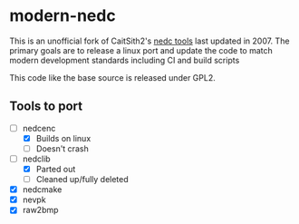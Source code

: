 # modern-nedc

This is an unofficial fork of CaitSith2's [nedc tools](https://caitsith2.com/ereader/devtools.htm) last updated in 2007. The primary goals are to release a linux port and update the code to match modern development standards including CI and build scripts

This code like the base source is released under GPL2.

## Tools to port

- [ ] nedcenc
  - [x] Builds on linux 
  - [ ] Doesn't crash
- [ ] nedclib 
  - [x] Parted out 
  - [ ] Cleaned up/fully deleted 
- [x] nedcmake
- [x] nevpk
- [x] raw2bmp 
